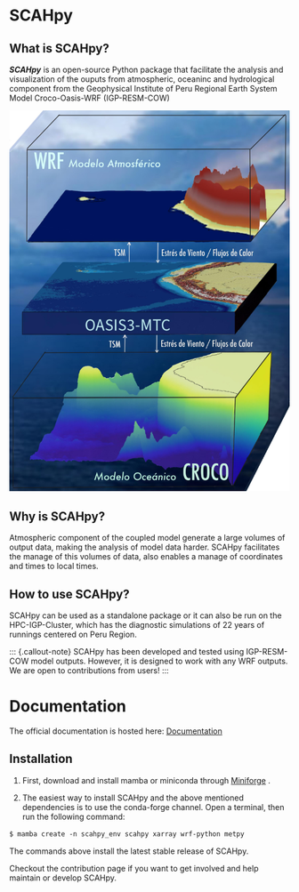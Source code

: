 # SCAHpy

## **What is SCAHpy?**

***SCAHpy*** is an open-source Python package that facilitate the analysis and visualization of the ouputs from atmospheric, oceaninc and hydrological component from the Geophysical Institute of Peru Regional Earth System Model Croco-Oasis-WRF (IGP-RESM-COW)

![COW Model - Coupled Ocean-Atmosphere Model](./docs/cow_model.jpg)

## **Why is SCAHpy?**

Atmospheric component of the coupled model generate a large volumes of output data, making the analysis of model data harder. SCAHpy facilitates the manage of this volumes of data, also enables a manage of coordinates and times to local times. 

## **How to use SCAHpy?**

SCAHpy can be used as a standalone package or it can also be run on the HPC-IGP-Cluster, which has the diagnostic simulations of 22 years of runnings centered on Peru Region. 

::: {.callout-note}
SCAHpy has been developed and tested using IGP-RESM-COW model outputs. However, it is designed to work with any WRF outputs. We are open to contributions from users!
:::


# Documentation

The official documentation is hosted here: [Documentation](https://fiorelacl.github.io/SCAHpy/)

## Installation

1. First, download and install mamba or miniconda through [Miniforge](https://github.com/conda-forge/miniforge) .

2. The easiest way to install SCAHpy and the above mentioned dependencies is to use the conda-forge channel. Open a terminal, then run the following command:

```default
$ mamba create -n scahpy_env scahpy xarray wrf-python metpy
```

The commands above install the latest stable release of SCAHpy.

Checkout the contribution page if you want to get involved and help maintain or develop SCAHpy.
